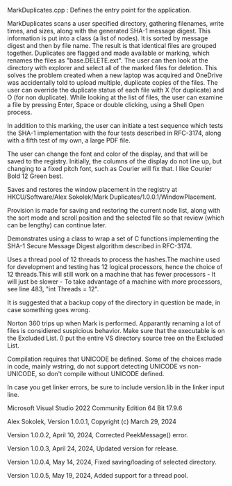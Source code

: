 MarkDuplicates.cpp : Defines the entry point for the application.

MarkDuplicates scans a user specified directory, gathering filenames,
write times, and sizes, along with the generated SHA-1 message digest.
This information is put into a class (a list of nodes). It is sorted
by message digest and then by file name. The result is that identical
files are grouped together. Duplicates are flagged and made available
or marking, which renames the files as "base.DELETE.ext". The user can
then look at the directory with explorer and select all of the marked
files for deletion. This solves the problem created when a new laptop
was acquired and OneDrive was accidentally told to upload multiple,
duplicate copies of the files. The user can override the duplicate
status of each file with X (for duplicate) and O (for non duplicate).
While looking at the list of files, the user can examine a file by
pressing Enter, Space or double clicking, using a Shell Open process.

In addition to this marking, the user can initiate a test sequence
which tests the SHA-1 implementation with the four tests described
in RFC-3174, along with a fifth test of my own, a large PDF file.
 
The user can change the font and color of the display, and that
will be saved to the registry. Initially, the columns of the display
do not line up, but changing to a fixed pitch font, such as Courier
will fix that. I like Courier Bold 12 Green best.

Saves and restores the window placement in the registry at
HKCU/Software/Alex Sokolek/Mark Duplicates/1.0.0.1/WindowPlacement.
 
Provision is made for saving and restoring the current node list,
along with the sort mode and scroll position and the selected file
so that review (which can be lengthy) can continue later.
 
Demonstrates using a class to wrap a set of C functions implementing
the SHA-1 Secure Message Digest algorithm described in RFC-3174.

Uses a thread pool of 12 threads to process the hashes.The machine
used for development and testing has 12 logical processors, hence
the choice of 12 threads.This will still work on a machine that
has fewer processors - It will just be slower - To take advantage
of a machine with more processors, see line 483, "int Threads = 12".
  
It is suggested that a backup copy of the directory in question be
made, in case something goes wrong.
 
Norton 360 trips up when Mark is performed. Apparantly renaming a
lot of files is considiered suspicious behavior. Make sure that the
executable is on the Excluded List. (I put the entire VS directory
source tree on the Excluded List.
 
Compilation requires that UNICODE be defined. Some of the choices
made in code, mainly wstring, do not support detecting UNICODE vs
non-UNICODE, so don't compile without UNICODE defined.

In case you get linker errors, be sure to include version.lib
in the linker input line.
 
Microsoft Visual Studio 2022 Community Edition 64 Bit 17.9.6

Alex Sokolek, Version 1.0.0.1, Copyright (c) March 29, 2024

Version 1.0.0.2, April 10, 2024, Corrected PeekMessage() error.

Version 1.0.0.3, April 24, 2024, Updated version for release.

Version 1.0.0.4, May 14, 2024, Fixed saving/loading of selected directory.

Version 1.0.0.5, May 19, 2024, Added support for a thread pool.
